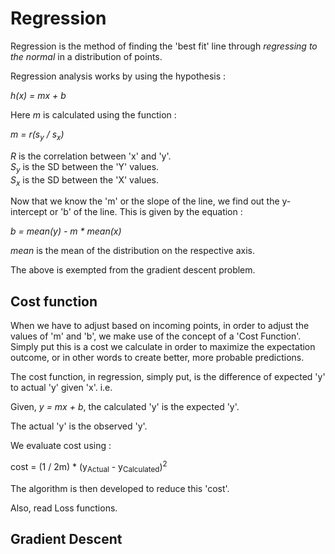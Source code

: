 # Regression

Regression is the method of finding the 'best fit' line through *regressing to the normal* in a distribution of points.

Regression analysis works by using the hypothesis :

*h(x) = mx + b*

Here *m* is calculated using the function :

*m = r(s<sub>y</sub> / s<sub>x</sub>)*

*R* is the correlation between 'x' and 'y'.  
*S<sub>y</sub>* is the SD between the 'Y' values.  
*S<sub>x</sub>* is the SD between the 'X' values.

Now that we know the 'm' or the slope of the line, we find out the y-intercept or
'b' of the line. This is given by the equation :

*b = mean(y) - m * mean(x)*

*mean* is the mean of the distribution on the respective axis.

The above is exempted from the gradient descent problem.

## Cost function

When we have to adjust based on incoming points, in order to adjust the values of 'm' and 'b',
we make use of the concept of a 'Cost Function'. Simply put this is a cost we calculate in order to maximize the expectation outcome, or in other words to create better, more probable predictions.

The cost function, in regression, simply put, is the difference of expected 'y' to actual 'y'
given 'x'. i.e.

Given, *y = mx + b*, the calculated 'y' is the expected 'y'.

The actual 'y' is the observed 'y'.

We evaluate cost using :

cost  = (1 / 2m) * (y<sub>Actual</sub> - y<sub>Calculated</sub>)<sup>2</sup>

The algorithm is then developed to reduce this 'cost'.

Also, read Loss functions.

## Gradient Descent
